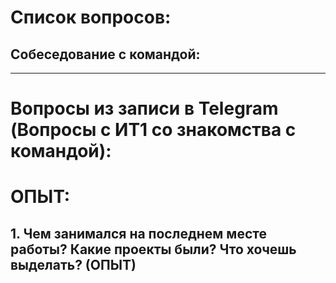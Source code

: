 # Список вопросов:

## Собеседование с командой:

-----------------------

# Вопросы из записи в Telegram (Вопросы с ИТ1 со знакомства с командой):

# ОПЫТ:

## 1. Чем занимался на последнем месте работы? Какие проекты были? Что хочешь выделать? (ОПЫТ)